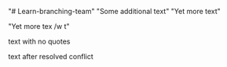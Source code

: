 "# Learn-branching-team" 
"Some additional text" 
"Yet more text" 

"Yet more tex /w t" 


text with no quotes 

text after resolved conflict
